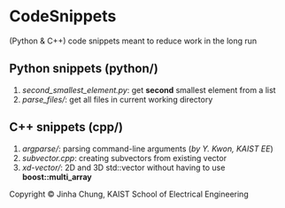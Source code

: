 # CodeSnippets
(Python & C++) code snippets meant to reduce work in the long run  

## Python snippets (python/)
1. *second_smallest_element.py*: get **second** smallest element from a list  
2. *parse_files/*: get all files in current working directory  

## C++ snippets (cpp/)
1. *argparse/*: parsing command-line arguments (*by Y. Kwon, KAIST EE*)  
2. *subvector.cpp*: creating subvectors from existing vector
3. *xd-vector/*: 2D and 3D std::vector without having to use **boost::multi_array**  


Copyright © Jinha Chung, KAIST School of Electrical Engineering
